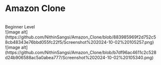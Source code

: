 # Amazon Clone
<br>
Beginner Level 
<br>
![image alt](https://github.com/NithinSangsi/Amazon_Clone/blob/883985969f2d752c58cb48343e76bbd055fc22f5/Screenshot%202024-10-02%20105257.png)
<br>
![image alt](https://github.com/NithinSangsi/Amazon_Clone/blob/b7df96ac4611c2c528d24b906588ac5a0abea777/Screenshot%202024-10-02%20105340.png)
